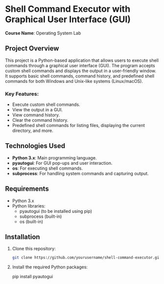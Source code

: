 # Shell Command Executor with Graphical User Interface (GUI)

**Course Name**: Operating System Lab

## Project Overview

This project is a Python-based application that allows users to execute shell commands through a graphical user interface (GUI). The program accepts custom shell commands and displays the output in a user-friendly window. It supports basic shell commands, command history, and predefined shell commands for both Windows and Unix-like systems (Linux/macOS).

### Key Features:
- Execute custom shell commands.
- View the output in a GUI.
- View command history.
- Clear the command history.
- Predefined shell commands for listing files, displaying the current directory, and more.

## Technologies Used
- **Python 3.x**: Main programming language.
- **pyautogui**: For GUI pop-ups and user interaction.
- **os**: For executing shell commands.
- **subprocess**: For handling system commands and capturing output.

## Requirements
- Python 3.x
- Python libraries:
  - pyautogui (to be installed using pip)
  - subprocess (built-in)
  - os (built-in)

## Installation

1. Clone this repository:
   ```bash
   git clone https://github.com/yourusername/shell-command-executor.git

2. Install the required Python packages:

   pip install pyautogui